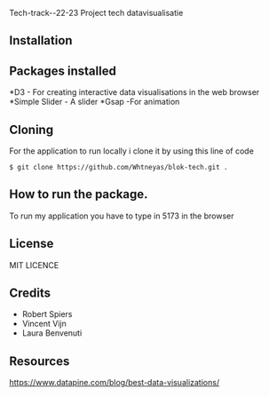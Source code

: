 Tech-track--22-23
Project tech datavisualisatie


## Installation

## Packages installed 
*D3 - For creating interactive data visualisations in the web browser 
*Simple Slider - A slider 
*Gsap -For animation


## Cloning
 For the application to run locally i clone it by using this line of code 

`$ git clone https://github.com/Whtneyas/blok-tech.git .`


## How to run the package. 
 To run my application you have to type in 5173 in the browser 

## License
MIT LICENCE 

## Credits
 - Robert Spiers  
 - Vincent Vijn
 - Laura Benvenuti
 

## Resources 
https://www.datapine.com/blog/best-data-visualizations/

      
  
 

 
  
  







    



















